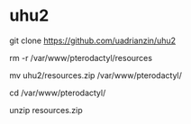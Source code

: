 # uhu2

git clone https://github.com/uadrianzin/uhu2

rm -r /var/www/pterodactyl/resources

mv uhu2/resources.zip /var/www/pterodactyl/

cd /var/www/pterodactyl/

unzip resources.zip

